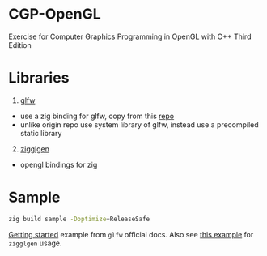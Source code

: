 # CGP-OpenGL

Exercise for Computer Graphics Programming in OpenGL with C++ Third Edition

# Libraries

1. [glfw](https://www.glfw.org/)
- use a zig binding for glfw, copy from this [repo](https://github.com/IridescenceTech/zglfw)
- unlike origin repo use system library of glfw, instead use a precompiled static library

2. [zigglgen](https://github.com/castholm/zigglgen)
- opengl bindings for zig

# Sample

```bash
zig build sample -Doptimize=ReleaseSafe
```

[Getting started](https://www.glfw.org/docs/3.4/quick.html#quick_timer) example from `glfw` official docs.
Also see [this example](https://github.com/castholm/zig-examples/blob/master/opengl-hexagon/README.md) for `zigglgen` usage.

